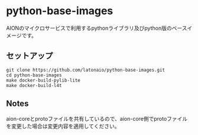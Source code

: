 # python-base-images
AIONのマイクロサービスで利用するpythonライブラリ及びpython版のベースイメージです。

## セットアップ
```
git clone https://github.com/latonaio/python-base-images.git
cd python-base-images
make docker-build-pylib-lite
make docker-build-l4t
```

## Notes
aion-coreとprotoファイルを共有しているので、aion-core側でprotoファイルを変更した場合は変更内容を適用してください。

